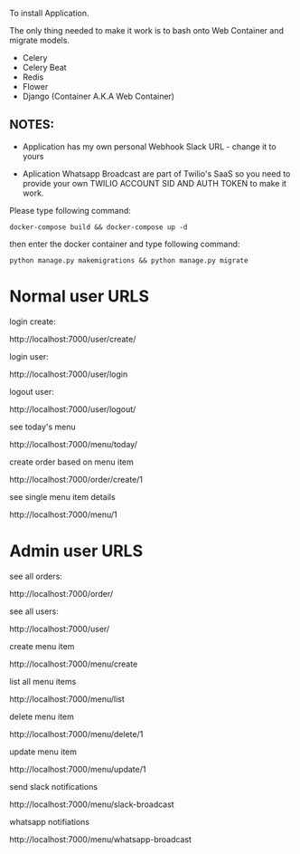 To install Application.

The only thing needed to make it work is to bash onto Web Container and migrate models.
- Celery
- Celery Beat
- Redis
- Flower
- Django (Container A.K.A Web Container)

## NOTES: 
- Application has my own personal Webhook Slack URL - change it to yours

- Aplication Whatsapp Broadcast are part of Twilio's SaaS so you need to provide
your own TWILIO ACCOUNT SID AND AUTH TOKEN to make it work.


Please type following command:

```
docker-compose build && docker-compose up -d
```

then enter the docker container and type following command:

```
python manage.py makemigrations && python manage.py migrate
```

# Normal user URLS

login create:

http://localhost:7000/user/create/

login user:

http://localhost:7000/user/login

logout user:

http://localhost:7000/user/logout/

see today's menu

http://localhost:7000/menu/today/

create order based on menu item

http://localhost:7000/order/create/1

see single menu item details

http://localhost:7000/menu/1

# Admin user URLS

see all orders:

http://localhost:7000/order/

see all users:

http://localhost:7000/user/

create menu item

http://localhost:7000/menu/create

list all menu items

http://localhost:7000/menu/list

delete menu item

http://localhost:7000/menu/delete/1

update menu item

http://localhost:7000/menu/update/1

send slack notifications

http://localhost:7000/menu/slack-broadcast

whatsapp notifiations

http://localhost:7000/menu/whatsapp-broadcast